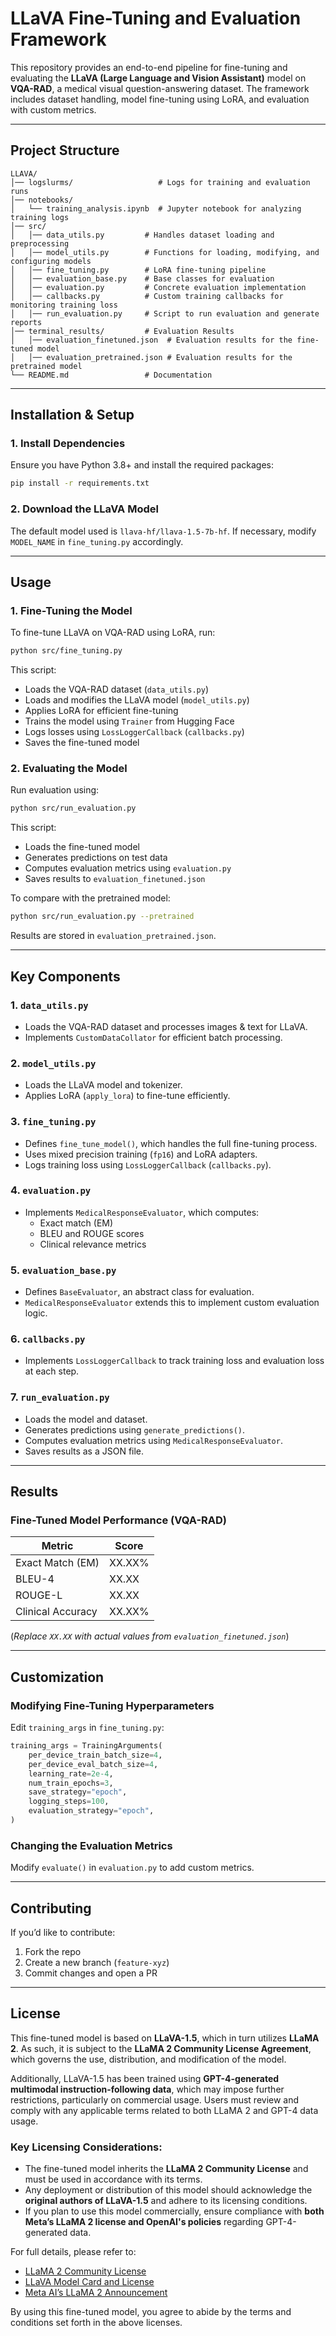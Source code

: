 # LLaVA Fine-Tuning and Evaluation Framework

This repository provides an end-to-end pipeline for fine-tuning and evaluating the **LLaVA (Large Language and Vision Assistant)** model on **VQA-RAD**, a medical visual question-answering dataset. The framework includes dataset handling, model fine-tuning using LoRA, and evaluation with custom metrics.

---

## **Project Structure**

```
LLAVA/
│── logslurms/                   # Logs for training and evaluation runs
│── notebooks/
│   └── training_analysis.ipynb  # Jupyter notebook for analyzing training logs
│── src/
│   │── data_utils.py         # Handles dataset loading and preprocessing
│   │── model_utils.py        # Functions for loading, modifying, and configuring models
│   │── fine_tuning.py        # LoRA fine-tuning pipeline
│   │── evaluation_base.py    # Base classes for evaluation
│   │── evaluation.py         # Concrete evaluation implementation
│   │── callbacks.py          # Custom training callbacks for monitoring training loss
│   │── run_evaluation.py     # Script to run evaluation and generate reports
│── terminal_results/         # Evaluation Results
│   │── evaluation_finetuned.json  # Evaluation results for the fine-tuned model
│   │── evaluation_pretrained.json # Evaluation results for the pretrained model
└── README.md                 # Documentation
```

---

## **Installation & Setup**

### **1. Install Dependencies**
Ensure you have Python 3.8+ and install the required packages:
```bash
pip install -r requirements.txt
```

### **2. Download the LLaVA Model**
The default model used is `llava-hf/llava-1.5-7b-hf`. If necessary, modify `MODEL_NAME` in `fine_tuning.py` accordingly.

---

## **Usage**

### **1. Fine-Tuning the Model**
To fine-tune LLaVA on VQA-RAD using LoRA, run:
```bash
python src/fine_tuning.py
```
This script:
- Loads the VQA-RAD dataset (`data_utils.py`)
- Loads and modifies the LLaVA model (`model_utils.py`)
- Applies LoRA for efficient fine-tuning
- Trains the model using `Trainer` from Hugging Face
- Logs losses using `LossLoggerCallback` (`callbacks.py`)
- Saves the fine-tuned model

### **2. Evaluating the Model**
Run evaluation using:
```bash
python src/run_evaluation.py
```
This script:
- Loads the fine-tuned model
- Generates predictions on test data
- Computes evaluation metrics using `evaluation.py`
- Saves results to `evaluation_finetuned.json`

To compare with the pretrained model:
```bash
python src/run_evaluation.py --pretrained
```
Results are stored in `evaluation_pretrained.json`.

---

## **Key Components**

### **1. `data_utils.py`**
- Loads the VQA-RAD dataset and processes images & text for LLaVA.
- Implements `CustomDataCollator` for efficient batch processing.

### **2. `model_utils.py`**
- Loads the LLaVA model and tokenizer.
- Applies LoRA (`apply_lora`) to fine-tune efficiently.

### **3. `fine_tuning.py`**
- Defines `fine_tune_model()`, which handles the full fine-tuning process.
- Uses mixed precision training (`fp16`) and LoRA adapters.
- Logs training loss using `LossLoggerCallback` (`callbacks.py`).

### **4. `evaluation.py`**
- Implements `MedicalResponseEvaluator`, which computes:
  - Exact match (EM)
  - BLEU and ROUGE scores
  - Clinical relevance metrics

### **5. `evaluation_base.py`**
- Defines `BaseEvaluator`, an abstract class for evaluation.
- `MedicalResponseEvaluator` extends this to implement custom evaluation logic.

### **6. `callbacks.py`**
- Implements `LossLoggerCallback` to track training loss and evaluation loss at each step.

### **7. `run_evaluation.py`**
- Loads the model and dataset.
- Generates predictions using `generate_predictions()`.
- Computes evaluation metrics using `MedicalResponseEvaluator`.
- Saves results as a JSON file.

---

## **Results**

### **Fine-Tuned Model Performance (VQA-RAD)**
| Metric  | Score |
|---------|-------|
| Exact Match (EM) | XX.XX% |
| BLEU-4 | XX.XX |
| ROUGE-L | XX.XX |
| Clinical Accuracy | XX.XX% |

(*Replace `XX.XX` with actual values from `evaluation_finetuned.json`*)

---

## **Customization**

### **Modifying Fine-Tuning Hyperparameters**
Edit `training_args` in `fine_tuning.py`:
```python
training_args = TrainingArguments(
    per_device_train_batch_size=4,
    per_device_eval_batch_size=4,
    learning_rate=2e-4,
    num_train_epochs=3,
    save_strategy="epoch",
    logging_steps=100,
    evaluation_strategy="epoch",
)
```

### **Changing the Evaluation Metrics**
Modify `evaluate()` in `evaluation.py` to add custom metrics.

---

## **Contributing**
If you’d like to contribute:
1. Fork the repo
2. Create a new branch (`feature-xyz`)
3. Commit changes and open a PR

---

## **License**

This fine-tuned model is based on **LLaVA-1.5**, which in turn utilizes **LLaMA 2**. As such, it is subject to the **LLaMA 2 Community License Agreement**, which governs the use, distribution, and modification of the model.  

Additionally, LLaVA-1.5 has been trained using **GPT-4-generated multimodal instruction-following data**, which may impose further restrictions, particularly on commercial usage. Users must review and comply with any applicable terms related to both LLaMA 2 and GPT-4 data usage.  

### Key Licensing Considerations:  
- The fine-tuned model inherits the **LLaMA 2 Community License** and must be used in accordance with its terms.  
- Any deployment or distribution of this model should acknowledge the **original authors of LLaVA-1.5** and adhere to its licensing conditions.  
- If you plan to use this model commercially, ensure compliance with **both Meta’s LLaMA 2 license and OpenAI's policies** regarding GPT-4-generated data.  

For full details, please refer to:  
- [LLaMA 2 Community License](https://github.com/facebookresearch/llama/blob/main/LICENSE)  
- [LLaVA Model Card and License](https://huggingface.co/liuhaotian/llava-v1.5-7b)  
- [Meta AI’s LLaMA 2 Announcement](https://ai.meta.com/llama/)  

By using this fine-tuned model, you agree to abide by the terms and conditions set forth in the above licenses.
